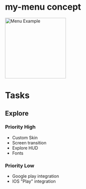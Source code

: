# my-menu concept

<img alt="Menu Example" src="https://user-images.githubusercontent.com/3188846/283176107-30517c4d-26a0-4e30-8d34-139cdefaf6f6.png" width="200"/>

# Tasks

## Explore
### Priority High
* Custom Skin
* Screen transition 
* Explore HUD
* Fonts
### Priority Low
* Google play integration
* IOS "Play" integration

